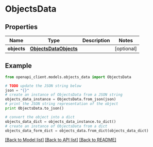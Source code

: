 # ObjectsData


## Properties
Name | Type | Description | Notes
------------ | ------------- | ------------- | -------------
**objects** | [**ObjectsDataObjects**](ObjectsDataObjects.md) |  | [optional] 

## Example

```python
from openapi_client.models.objects_data import ObjectsData

# TODO update the JSON string below
json = "{}"
# create an instance of ObjectsData from a JSON string
objects_data_instance = ObjectsData.from_json(json)
# print the JSON string representation of the object
print ObjectsData.to_json()

# convert the object into a dict
objects_data_dict = objects_data_instance.to_dict()
# create an instance of ObjectsData from a dict
objects_data_form_dict = objects_data.from_dict(objects_data_dict)
```
[[Back to Model list]](../README.md#documentation-for-models) [[Back to API list]](../README.md#documentation-for-api-endpoints) [[Back to README]](../README.md)


